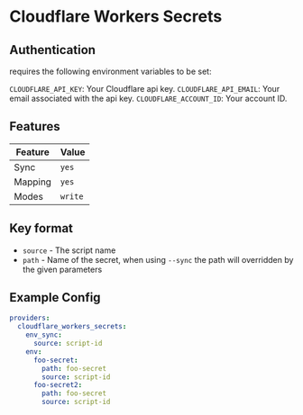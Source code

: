 # Cloudflare Workers Secrets

## Authentication

requires the following environment variables to be set:

`CLOUDFLARE_API_KEY`: Your Cloudflare api key.
`CLOUDFLARE_API_EMAIL`: Your email associated with the api key.
`CLOUDFLARE_ACCOUNT_ID`: Your account ID.

## Features

| Feature | Value |
| --- | --- |
| Sync | `yes` |
| Mapping | `yes` |
| Modes | `write` |

## Key format
  - `source` - The script name
  - `path` - Name of the secret, when using `--sync` the path will overridden by the given parameters

## Example Config

```yaml
providers:
  cloudflare_workers_secrets:
    env_sync:
      source: script-id
    env:
      foo-secret:
        path: foo-secret
        source: script-id
      foo-secret2:
        path: foo-secret
        source: script-id
```